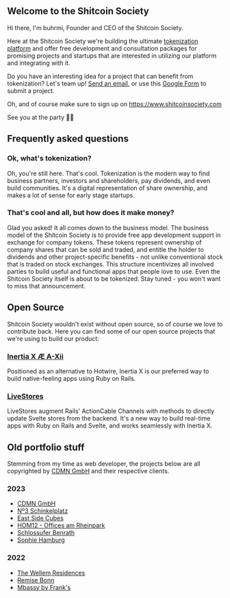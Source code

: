 ## Welcome to the Shitcoin Society

Hi there, I'm buhrmi, Founder and CEO of the Shitcoin Society.

Here at the Shitcoin Society we're building the ultimate [tokenization platform](https://www.shitcoinsociety.com) and offer free development and consultation packages for promising projects and startups that are interested in utilizing our platform and integrating with it.

Do you have an interesting idea for a project that can benefit from tokenization? Let's team up! [Send an email](mailto:buhrmi@shitcoinsociety.com), or use this [Google Form](https://docs.google.com/forms/d/e/1FAIpQLSdC9xZcfO4XTVPy7dY9nlHoYc6o1AtdZ6qYYeggH1xvaGr1Cw/viewform?usp=sf_link) to submit a project.

Oh, and of course make sure to sign up on https://www.shitcoinsociety.com

See you at the party 🚀🥳

## Frequently asked questions

### Ok, what's tokenization?

Oh, you're still here. That's cool. Tokenization is the modern way to find business partners, investors and shareholders, pay dividends, and even build communities. It's a digital representation of share ownership, and makes a lot of sense for early stage startups.

### That's cool and all, but how does it make money?

Glad you asked! It all comes down to the business model. The business model of the Shitcoin Society is to provide free app development support in exchange for company tokens. These tokens represent ownership of company shares that can be sold and traded, and entitle the holder to dividends and other project-specific benefits - not unlike conventional stock that is traded on stock exchanges. This structure incentivizes all involved parties to build useful and functional apps that people love to use. Even the Shitcoin Society itself is about to be tokenized. Stay tuned - you won't want to miss that announcement.

## Open Source

Shitcoin Society wouldn't exist without open source, so of course we love to contribute back. Here you can find some of our open source projects that we're using to build our product:

### [Inertia X Æ A-Xii](https://github.com/buhrmi/inertiax)

Positioned as an alternative to Hotwire, Inertia X is our preferred way to build native-feeling apps using Ruby on Rails.

### [LiveStores](https://github.com/buhrmi/livestores)

LiveStores augment Rails' ActionCable Channels with methods to directly update Svelte stores from the backend. It's a new way to build real-time apps with Ruby on Rails and Svelte, and works seamlessly with Inertia X.

## Old portfolio stuff

Stemming from my time as web developer, the projects below are all copyrighted by [CDMN GmbH](https://cdmn.de) and their respective clients.

### 2023

- [CDMN GmbH](https://cdmn.de)
- [Nº3 Schinkelplatz](https://no3-schinkelplatz.cdmn.de/en)
- [East Side Cubes](https://www.east-side-cubes.de)
- [HOM12 - Offices am Rheinpark](https://www.hom12.de)
- [Schlossufer Benrath](https://www.schlossufer-benrath.de)
- [Sophie Hamburg](https://sophie.hamburg)

### 2022

- [The Wellem Residences](https://www.thewellemresidences.com)
- [Remise Bonn](https://www.remise-bonn.de)
- [Mbassy by Frank's](https://www.mbassybyfranks.com)

